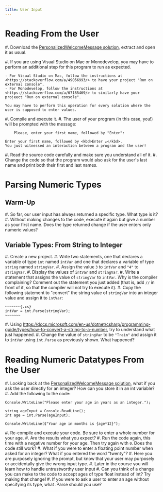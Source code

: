 ```yaml
---
title: User Input
---
```



# Reading From the User

#. Download the [PersonalizedWelcomeMessage solution](PersonalizedWelcomeMessage_Solution.zip), extract and open it as usual.

#. If you are using Visual Studio on Mac or Monodevelop, you may have to perform an additional step for this program to run as expected.
    
    - For Visual Studio on Mac, follow the instructions at <https://stackoverflow.com/a/49056993/> to have your project "Run on external console".
    - For Monodevelop, follow the instructions at <https://stackoverflow.com/a/67185469/> to similarly have your projeect "Run on external console".

    You may have to perform this operation for every solution where the user is supposed to enter values.

#. Compile and execute it.
#. The user of your program (in this case, you!) will be prompted with the message:

        Please, enter your first name, followed by "Enter":
    
    Enter your first name, followed by <kbd>Enter ↵</kbd>.
    You just witnessed an interaction between a program and the user!

#. Read the source code carefully and make sure you understand all of it.
#. Change the code so that the program would also ask for the user's last name and print both their first and last names.

# Parsing Numeric Types

## Warm-Up

#. So far, our user input has always returned a specific type.  What type is it?
#. Without making changes to the code, execute it again but give a number as your first name. Does the type returned change if the user enters only numeric values?

## Variable Types: From String to Integer

#. Create a new project.
#. Write two statements, one that declares a variable of  type `int` named `intVar` and one that declares a variable of type `string` named `stringVar`.
#. Assign the value `3` to `intVar` and `"4"` to `stringVar`.
#. Display the values of `intVar` and `stringVar`.
#. Write a statement that assigns the value of `stringVar` to `intVar`.
Why is the compiler complaining?
Comment out the statement you just added (that is, add `//` in front of it, so that the compiler will not try to execute it).
#. Copy the following statement to "convert" the string value of `stringVar` into an integer value and assign it to `intVar`:
    
    ~~~~~~~{.cs}
    intVar = int.Parse(stringVar);
    ~~~~~~~
    
#. Using <https://docs.microsoft.com/en-us/dotnet/csharp/programming-guide/types/how-to-convert-a-string-to-a-number>, try to understand what just happened.
#. Change the value of  `stringVar` to be `"Train"` and assign it to `intVar` using `int.Parse` as previously shown.
What happened?

# Reading Numeric Datatypes From the User

#. Looking back at the [PersonalizedWelcomeMessage solution](PersonalizedWelcomeMessage_Solution.zip), what if you ask the user directly for an integer?  How can you store it in an int variable?
#. Add the following to the code:

```
Console.WriteLine("Please enter your age in years as an integer.");

string ageInput = Console.ReadLine();
int age = int.Parse(ageInput);
    
Console.WriteLine($"Your age in months is {age*12}");
```
    
#. Re-compile and execute your code.  Be sure to enter a whole number for your age.
#. Are the results what you expect?
#. Run the code again, this time with a negative number for your age.  Then try again with `0`.  Does the code still work?
#. What if you were to enter a floating point number when asked for an integer?  What if you entered the word "twenty"?
#. Here you are purposely ignoring the prompt, but know that your user may purposely or accidentally give the wrong input type.
#. Later in the course you will learn how to handle untrustworthy user input
#. Can you think of a change you can make to the code to accept ages of type float instead of int?  Try making that change!
#. If you were to ask a user to enter an age without specifying its type, what .Parse should you use?
